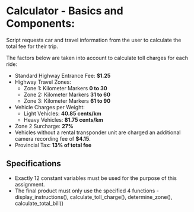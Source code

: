 # Calculator - Basics and Components: 

Script requests car and travel information from the user to calculate the total fee for their trip. 

The factors below are taken into account to calculate toll charges for each ride:
  * Standard Highway Entrance Fee: **$1.25**
  * Highway Travel Zones:
    * Zone 1: Kilometer Markers **0 to 30** 
    * Zone 2: Kilometer Markers **31 to 60** 
    * Zone 3: Kilometer Markers **61 to 90**
  * Vehicle Charges per Weight:
    * Light Vehicles: **40.85 cents/km**
    * Heavy Vehicles: **81.75 cents/km**
  * Zone 2 Surcharge: **27%** 
  * Vehicles without a rental transponder unit are charged an additional camera recording
  fee of **$4.15**.
  * Provincial Tax: **13% of total fee**



## Specifications
* Exactly 12 constant variables must be used for the purpose of this assignment. 
* The final product must only use the specified 4 functions - display_instructions(), calculate_toll_charge(), determine_zone(), calculate_total_bill()
